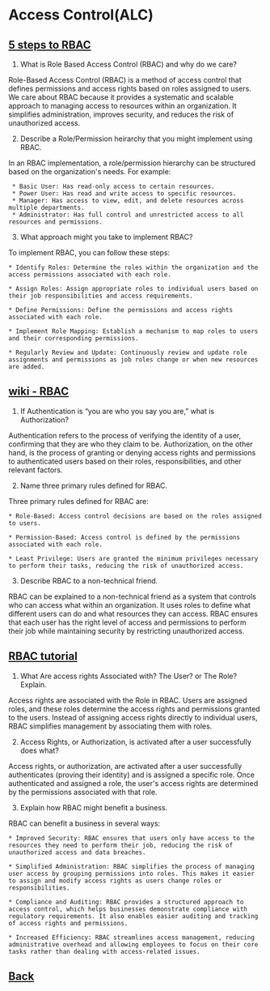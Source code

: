 # Access Control(ALC)

## [5 steps to RBAC](https://www.csoonline.com/article/3060780/5-steps-to-simple-role-based-access-control.html)

1. What is Role Based Access Control (RBAC) and why do we care?

  Role-Based Access Control (RBAC) is a method of access control that defines permissions and access rights based on roles assigned to users. We care about RBAC because it provides a systematic and scalable approach to managing access to resources within an organization. It simplifies administration, improves security, and reduces the risk of unauthorized access.

2. Describe a Role/Permission heirarchy that you might implement using RBAC.

  In an RBAC implementation, a role/permission hierarchy can be structured based on the organization's needs. For example:

     * Basic User: Has read-only access to certain resources.
     * Power User: Has read and write access to specific resources.
     * Manager: Has access to view, edit, and delete resources across multiple departments.
     * Administrator: Has full control and unrestricted access to all resources and permissions.

3. What approach might you take to implement RBAC?
  
  To implement RBAC, you can follow these steps:

    * Identify Roles: Determine the roles within the organization and the access permissions associated with each role.
    
    * Assign Roles: Assign appropriate roles to individual users based on their job responsibilities and access requirements.
    
    * Define Permissions: Define the permissions and access rights associated with each role.
    
    * Implement Role Mapping: Establish a mechanism to map roles to users and their corresponding permissions.
    
    * Regularly Review and Update: Continuously review and update role assignments and permissions as job roles change or when new resources are added.

## [wiki - RBAC](https://en.wikipedia.org/wiki/Role-based_access_control)

1. If Authentication is “you are who you say you are,” what is Authorization?

  Authentication refers to the process of verifying the identity of a user, confirming that they are who they claim to be. Authorization, on the other hand, is the process of granting or denying access rights and permissions to authenticated users based on their roles, responsibilities, and other relevant factors.

2. Name three primary rules defined for RBAC.

  Three primary rules defined for RBAC are:

    * Role-Based: Access control decisions are based on the roles assigned to users.
    
    * Permission-Based: Access control is defined by the permissions associated with each role.
    
    * Least Privilege: Users are granted the minimum privileges necessary to perform their tasks, reducing the risk of unauthorized access.

3. Describe RBAC to a non-technical friend.

  RBAC can be explained to a non-technical friend as a system that controls who can access what within an organization. It uses roles to define what different users can do and what resources they can access. RBAC ensures that each user has the right level of access and permissions to perform their job while maintaining security by restricting unauthorized access.

## [RBAC tutorial](https://www.youtube.com/watch?v=C4NP8Eon3cA)

1. What Are access rights Associated with? The User? or The Role? Explain.

  Access rights are associated with the Role in RBAC. Users are assigned roles, and these roles determine the access rights and permissions granted to the users. Instead of assigning access rights directly to individual users, RBAC simplifies management by associating them with roles.
  
2. Access Rights, or Authorization, is activated after a user successfully does what?

  Access rights, or authorization, are activated after a user successfully authenticates (proving their identity) and is assigned a specific role. Once authenticated and assigned a role, the user's access rights are determined by the permissions associated with that role.

3. Explain how RBAC might benefit a business.

  RBAC can benefit a business in several ways:

    * Improved Security: RBAC ensures that users only have access to the resources they need to perform their job, reducing the risk of unauthorized access and data breaches.

    * Simplified Administration: RBAC simplifies the process of managing user access by grouping permissions into roles. This makes it easier to assign and modify access rights as users change roles or responsibilities.

    * Compliance and Auditing: RBAC provides a structured approach to access control, which helps businesses demonstrate compliance with regulatory requirements. It also enables easier auditing and tracking of access rights and permissions.
    
    * Increased Efficiency: RBAC streamlines access management, reducing administrative overhead and allowing employees to focus on their core tasks rather than dealing with access-related issues.

## [Back](../401readingNotes.md)